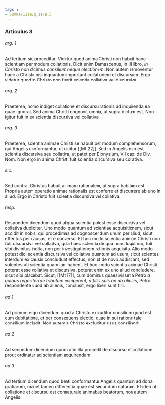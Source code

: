 ```yaml
---
tags : 
- Summa/IIIa/q.11/a.3
---
```


### Articulus 3

###### arg. 1
Ad tertium sic proceditur. Videtur quod anima Christi non habuit hanc scientiam per modum collationis. Dicit enim Damascenus, in III libro, *in Christo non dicimus consilium neque electionem*. Non autem removentur haec a Christo nisi inquantum important collationem et discursum. Ergo videtur quod in Christo non fuerit scientia collativa vel discursiva.

###### arg. 2
Praeterea, homo indiget collatione et discursu rationis ad inquirenda ea quae ignorat. Sed anima Christi cognovit omnia, ut supra dictum est. Non igitur fuit in eo scientia discursiva vel collativa.

###### arg. 3
Praeterea, scientia animae Christi se habuit per modum comprehensorum, qui Angelis conformantur, ut dicitur [[Mt 22]]. Sed in Angelis non est scientia discursiva seu collativa, ut patet per Dionysium, VII cap. de Div. Nom. Non ergo in anima Christi fuit scientia discursiva seu collativa.

###### s.c.
Sed contra, Christus habuit animam rationalem, ut supra habitum est. Propria autem operatio animae rationalis est conferre et discurrere ab uno in aliud. Ergo in Christo fuit scientia discursiva vel collativa.

###### resp.
Respondeo dicendum quod aliqua scientia potest esse discursiva vel collativa dupliciter. Uno modo, quantum ad scientiae acquisitionem, sicut accidit in nobis, qui procedimus ad cognoscendum unum per aliud, sicut effectus per causas, et e converso. Et hoc modo scientia animae Christi non fuit discursiva vel collativa, quia haec scientia de qua nunc loquimur, fuit sibi divinitus indita, non per investigationem rationis acquisita. Alio modo potest dici scientia discursiva vel collativa quantum ad usum, sicut scientes interdum ex causis concludunt effectus, non ut de novo addiscant, sed volentes uti scientia quam iam habent. Et hoc modo scientia animae Christi poterat esse collativa et discursiva, poterat enim ex uno aliud concludere, sicut sibi placebat. Sicut, [[Mt 17]], cum dominus quaesivisset a Petro *a quibus reges terrae tributum acciperent, a filiis suis an ab alienis*, Petro respondente quod ab alienis, conclusit, ergo liberi sunt filii.

###### ad 1
Ad primum ergo dicendum quod a Christo excluditur consilium quod est cum dubitatione, et per consequens electio, quae in sui ratione tale consilium includit. Non autem a Christo excluditur usus consiliandi.

###### ad 2
Ad secundum dicendum quod ratio illa procedit de discursu et collatione prout ordinatur ad scientiam acquirendam.

###### ad 3
Ad tertium dicendum quod beati conformantur Angelis quantum ad dona gratiarum, manet tamen differentia quae est secundum naturam. Et ideo uti collatione et discursu est connaturale animabus beatorum, non autem Angelis.

